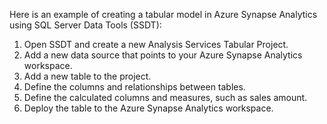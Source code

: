 Here is an example of creating a tabular model in Azure Synapse Analytics using SQL Server Data Tools (SSDT):
1. Open SSDT and create a new Analysis Services Tabular Project.
2. Add a new data source that points to your Azure Synapse Analytics workspace.
3. Add a new table to the project.
4. Define the columns and relationships between tables.
5. Define the calculated columns and measures, such as sales amount.
6. Deploy the table to the Azure Synapse Analytics workspace.